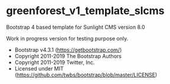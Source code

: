 # greenforest_v1_template_slcms
Bootstrap 4 based template for Sunlight CMS version 8.0

Work in progress version for testing purpose only.

 * Bootstrap v4.3.1 (https://getbootstrap.com/)
 * Copyright 2011-2019 The Bootstrap Authors
 * Copyright 2011-2019 Twitter, Inc.
 * Licensed under MIT (https://github.com/twbs/bootstrap/blob/master/LICENSE)


